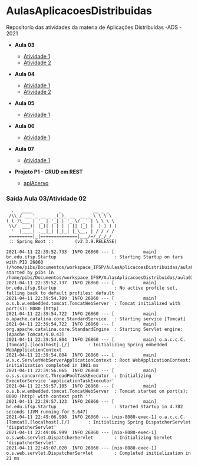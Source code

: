 # AulasAplicacoesDistribuidas
Repositorío das atividades da materia de Aplicações Distribuídas -ADS - 2021


* **Aula 03**
    * [Atividade 1](https://github.com/pedro-ibs/AulasAplicacoesDistribuidas/tree/main/aula03_atv1)
    * [Atividade 2](https://github.com/pedro-ibs/AulasAplicacoesDistribuidas/tree/main/aula03_atv2)

    
* **Aula 04**
    * [Atividade 1](https://github.com/pedro-ibs/AulasAplicacoesDistribuidas/tree/main/aula04_atv1)
    * [Atividade 2](https://github.com/pedro-ibs/AulasAplicacoesDistribuidas/tree/main/aula04_atv2)

* **Aula 05**
    * [Atividade 1](https://github.com/pedro-ibs/AulasAplicacoesDistribuidas/tree/main/aula05_atv1)

* **Aula 06**
    * [Atividade 1](https://github.com/pedro-ibs/AulasAplicacoesDistribuidas/tree/main/aula06_atv1)

* **Aula 07**
    * [Atividade 1](https://github.com/pedro-ibs/AulasAplicacoesDistribuidas/tree/main/aula07_atv1)
    
* **Projeto P1 - CRUD em REST**
    * [apiAcervo](https://github.com/pedro-ibs/projeto01AplicacoesDistribuidas)

    
  


### **Saída Aula 03/Atividade 02** 
```
  .   ____          _            __ _ _
 /\\ / ___'_ __ _ _(_)_ __  __ _ \ \ \ \
( ( )\___ | '_ | '_| | '_ \/ _` | \ \ \ \
 \\/  ___)| |_)| | | | | || (_| |  ) ) ) )
  '  |____| .__|_| |_|_| |_\__, | / / / /
 =========|_|==============|___/=/_/_/_/
 :: Spring Boot ::        (v2.3.9.RELEASE)

2021-04-11 22:39:52.733  INFO 26860 --- [           main] br.edu.ifsp.Startup                      : Starting Startup on tars with PID 26860 (/home/pibs/Documentos/workspace_IFSP/AulasAplicacoesDistribuidas/aula03_atv2/target/classes started by pibs in /home/pibs/Documentos/workspace_IFSP/AulasAplicacoesDistribuidas/aula03_atv2)
2021-04-11 22:39:52.737  INFO 26860 --- [           main] br.edu.ifsp.Startup                      : No active profile set, falling back to default profiles: default
2021-04-11 22:39:54.709  INFO 26860 --- [           main] o.s.b.w.embedded.tomcat.TomcatWebServer  : Tomcat initialized with port(s): 8080 (http)
2021-04-11 22:39:54.722  INFO 26860 --- [           main] o.apache.catalina.core.StandardService   : Starting service [Tomcat]
2021-04-11 22:39:54.722  INFO 26860 --- [           main] org.apache.catalina.core.StandardEngine  : Starting Servlet engine: [Apache Tomcat/9.0.43]
2021-04-11 22:39:54.804  INFO 26860 --- [           main] o.a.c.c.C.[Tomcat].[localhost].[/]       : Initializing Spring embedded WebApplicationContext
2021-04-11 22:39:54.804  INFO 26860 --- [           main] w.s.c.ServletWebServerApplicationContext : Root WebApplicationContext: initialization completed in 1981 ms
2021-04-11 22:39:56.065  INFO 26860 --- [           main] o.s.s.concurrent.ThreadPoolTaskExecutor  : Initializing ExecutorService 'applicationTaskExecutor'
2021-04-11 22:39:57.105  INFO 26860 --- [           main] o.s.b.w.embedded.tomcat.TomcatWebServer  : Tomcat started on port(s): 8080 (http) with context path ''
2021-04-11 22:39:57.123  INFO 26860 --- [           main] br.edu.ifsp.Startup                      : Started Startup in 4.782 seconds (JVM running for 5.647)
2021-04-11 22:49:06.998  INFO 26860 --- [nio-8080-exec-1] o.a.c.c.C.[Tomcat].[localhost].[/]       : Initializing Spring DispatcherServlet 'dispatcherServlet'
2021-04-11 22:49:06.999  INFO 26860 --- [nio-8080-exec-1] o.s.web.servlet.DispatcherServlet        : Initializing Servlet 'dispatcherServlet'
2021-04-11 22:49:07.020  INFO 26860 --- [nio-8080-exec-1] o.s.web.servlet.DispatcherServlet        : Completed initialization in 21 ms


```
